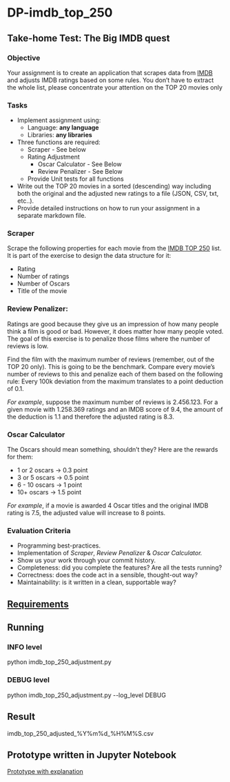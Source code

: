 # DP-imdb_top_250

## Take-home Test: The Big IMDB quest

### **Objective**

Your assignment is to create an application that scrapes data from [IMDB](https://www.imdb.com/chart/top/) and adjusts IMDB ratings based on some rules. You don’t have to extract the whole list, please concentrate your attention on the TOP 20 movies only

### **Tasks**

- Implement assignment using:
    - Language: **any language**
    - Libraries: **any libraries**
- Three functions are required:
    - Scraper - See below
    - Rating Adjustment
        - Oscar Calculator - See Below
        - Review Penalizer - See Below
    - Provide Unit tests for all functions
- Write out the TOP 20 movies in a sorted (descending) way including both the original and the adjusted new ratings to a file (JSON, CSV, txt, etc..).
- Provide detailed instructions on how to run your assignment in a separate markdown file.

### Scraper

Scrape the following properties for each movie from the [IMDB TOP 250](https://www.imdb.com/chart/top/) list. It is part of the exercise to design the data structure for it: 

- Rating
- Number of ratings
- Number of Oscars
- Title of the movie

### Review Penalizer:

Ratings are good because they give us an impression of how many people think a film is good or bad. However, it does matter how many people voted. The goal of this exercise is to penalize those films where the number of reviews is low. 

Find the film with the maximum number of reviews (remember, out of the TOP 20 only). This is going to be the benchmark. Compare every movie’s number of reviews to this and penalize each of them based on the following rule: Every 100k deviation from the maximum translates to a point deduction of 0.1. 

*For example*, suppose the maximum number of reviews is 2.456.123. For a given movie with 1.258.369 ratings and an IMDB score of 9.4, the amount of the deduction is 1.1 and therefore the adjusted rating is 8.3.

### Oscar Calculator

The Oscars should mean something, shouldn’t they? Here are the rewards for them:

- 1 or 2 oscars → 0.3 point
- 3 or 5 oscars → 0.5 point
- 6 - 10 oscars → 1 point
- 10+ oscars → 1.5 point

*For example*, if a movie is awarded 4 Oscar titles and the original IMDB rating is 7.5, the adjusted value will increase to 8 points.

### **Evaluation Criteria**

- Programming best-practices.
- Implementation of *Scraper*, *Review Penalizer* & *Oscar Calculator.*
- Show us your work through your commit history.
- Completeness: did you complete the features? Are all the tests running?
- Correctness: does the code act in a sensible, thought-out way?
- Maintainability: is it written in a clean, supportable way?

## [Requirements](/requirements.txt)

## Running

### INFO level

python imdb_top_250_adjustment.py

### DEBUG level

python imdb_top_250_adjustment.py --log_level DEBUG

## Result

imdb_top_250_adjusted_%Y%m%d_%H%M%S.csv

## Prototype written in Jupyter Notebook

[Prototype with explanation](/Notebooks/Prototype.ipynb)
